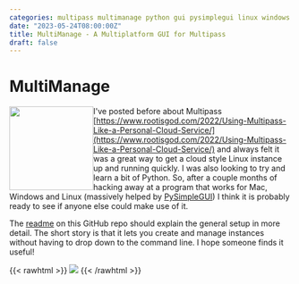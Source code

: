```yaml
---
categories: multipass multimanage python gui pysimplegui linux windows mac cloudinit
date: "2023-05-24T08:00:00Z"
title: MultiManage - A Multiplatform GUI for Multipass
draft: false
---
```


# MultiManage

<img style="float: left;" src="/assets/images/2023/I-Created-A-Multiplatform-GUI-For-Multipass-With-Python/MultiManage-Logo.ico" width=150px>

I've posted before about Multipass [https://www.rootisgod.com/2022/Using-Multipass-Like-a-Personal-Cloud-Service/](https://www.rootisgod.com/2022/Using-Multipass-Like-a-Personal-Cloud-Service/) and always felt it was a great way to get a cloud style Linux instance up and running quickly. I was also looking to try and learn a bit of Python. So, after a couple months of hacking away at a program that works for Mac, Windows and Linux (massively helped by [PySimpleGUI](https://www.pysimplegui.org/)) I think it is probably ready to see if anyone else could make use of it.

The [readme](https://github.com/rootisgod/MultiManage#readme) on this GitHub repo should explain the general setup in more detail. The short story is that it lets you create and manage instances without having to drop down to the command line. I hope someone finds it useful!

{{< rawhtml >}}
<a data-fancybox="gallery" href="/assets/images/2023/I-Created-A-Multiplatform-GUI-For-Multipass-With-Python/screenshot.png"><img src="/assets/images/2023/I-Created-A-Multiplatform-GUI-For-Multipass-With-Python/screenshot.png"></a>
{{< /rawhtml >}}
